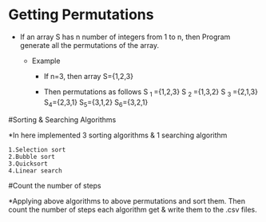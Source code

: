 # Getting Permutations #

* If an array S has n number of integers from 1 to n, then Program generate all the permutations of the array.

	* Example

		* If n=3, then array S={1,2,3}

		* Then permutations as follows
				S <sub> 1 </sub> ={1,2,3}
				S <sub> 2 </sub> ={1,3,2}
				S <sub> 3 </sub> ={2,1,3}
				S<sub>4</sub>={2,3,1}
				S<sub>5</sub>={3,1,2}
				S<sub>6</sub>={3,2,1}


#Sorting & Searching Algorithms

*In here implemented 3 sorting algorithms & 1 searching algorithm
	
	1.Selection sort
	2.Bubble sort
	3.Quicksort
	4.Linear search


#Count the number of steps

*Applying above algorithms to above permutations and sort them. Then count the number of steps each algorithm get & write them to the .csv files.